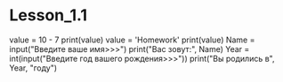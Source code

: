 # Lesson_1.1
value = 10 - 7
print(value)
value = 'Homework'
print(value)
Name = input("Введите ваше имя>>>")
print("Вас зовут:", Name)
Year = int(input("Введите год вашего рождения>>>"))
print("Вы родились в", Year, "году")
